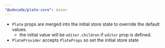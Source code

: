 ```yaml
---
"@udecode/plate-core": minor
---
```


- `Plate` props are merged into the initial store state to override the default values.
  - the initial value will be `editor.children` if `editor` prop is defined.
- `PlateProvider` accepts `PlateProps` so set the initial store state
